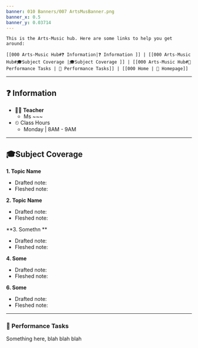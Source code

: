 ```yaml
---
banner: 010 Banners/007 ArtsMusBanner.png
banner_x: 0.5
banner_y: 0.03714
---
```


```ad-note
This is the Arts-Music hub. Here are some links to help you get around:

[[000 Arts-Music Hub#❓ Information|❓ Information ]] | [[000 Arts-Music Hub#🎓Subject Coverage |🎓Subject Coverage ]] | [[000 Arts-Music Hub#🎎 Performance Tasks | 🎎 Performance Tasks]] | [[000 Home | 🏡 Homepage]]
```

---
## ❓ Information
- 👩‍🏫 **Teacher**
	- Ms ~~~
- ⏲ Class Hours
	- Monday | 8AM - 9AM

---
## 🎓Subject Coverage
**1. Topic Name**
- Drafted note: 
- Fleshed note: 

**2. Topic Name**
- Drafted note:
- Fleshed note:

**3. Somethn **
- Drafted note:
- Fleshed note:

**4. Some**
- Drafted note:
- Fleshed note:

**6. Some**
- Drafted note:
- Fleshed note:

---

### 🎎 Performance Tasks

Something here, blah blah blah

